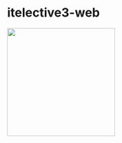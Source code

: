# itelective3-web


<img src="[https://camo.githubusercontent.com/...](https://github.com/SaaammmyyyS/itelective3-web/blob/main/DOH-REGION%2010.png)" data-canonical-src="https://gyazo.com/eb5c5741b6a9a16c692170a41a49c858.png" width="250" height="250" />

